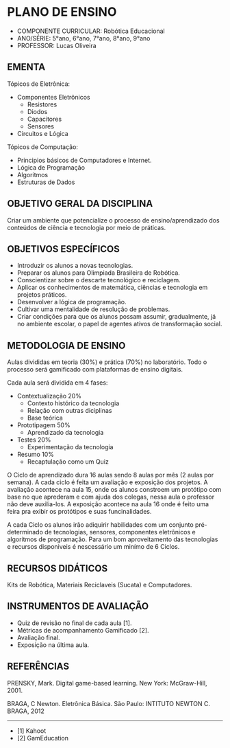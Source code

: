 # PLANO DE ENSINO

- COMPONENTE CURRICULAR: Robótica Educacional
- ANO/SÉRIE: 5°ano, 6°ano, 7°ano, 8°ano, 9°ano
- PROFESSOR: Lucas Oliveira

## EMENTA

Tópicos de Eletrônica:

- Componentes Eletrônicos
  - Resistores
  - Diodos
  - Capacitores
  - Sensores
- Circuitos e Lógica


Tópicos de Computação:

- Principios básicos de Computadores e Internet.
- Lógica de Programação
- Algoritmos
- Estruturas de Dados

## OBJETIVO GERAL DA DISCIPLINA

Criar um ambiente que potencialize o processo de ensino/aprendizado dos conteúdos de ciência e tecnologia por meio de práticas.

## OBJETIVOS ESPECÍFICOS

- Introduzir os alunos a novas tecnologias.
- Preparar os alunos para Olimpiada Brasileira de Robótica.
- Conscientizar sobre o descarte tecnológico e reciclagem.
- Aplicar os conhecimentos de matemática, ciências e tecnologia em projetos práticos.
- Desenvolver a lógica de programação.
- Cultivar uma mentalidade de resolução de problemas.
- Criar condições para que os alunos possam assumir, gradualmente, já no ambiente escolar, o papel de agentes ativos de transformação social.

## METODOLOGIA DE ENSINO

Aulas divididas em teoria (30%) e prática (70%) no laboratório.
Todo o processo será gamificado com plataformas de ensino digitais.

Cada aula será dividida em 4 fases:

- Contextualização 20%
  - Contexto histórico da tecnologia
  - Relação com outras diciplinas
  - Base teórica
- Prototipagem 50%
  - Aprendizado da tecnologia
- Testes 20%
  - Experimentação da tecnologia
- Resumo 10%
  - Recaptulação como um Quiz

O Ciclo de aprendizado dura 16 aulas sendo 8 aulas por mês (2 aulas por semana). A cada ciclo é feita um avaliação e exposição dos projetos.
A avaliação acontece na aula 15, onde os alunos constroem um protótipo com base no que aprederam e com ajuda dos colegas, nessa aula o professor não deve auxilia-los.
A exposição acontece na aula 16 onde é feito uma feira pra exibir os protótipos e suas funcinalidades.

A cada Ciclo os alunos irão adiquirir habilidades com um conjunto pré-determinado de tecnologias, sensores, componentes eletrônicos e algoritmos de programação.
Para um bom aproveitamento das tecnologias e recursos disponiveis é nescessário um minímo de 6 Ciclos.

## RECURSOS DIDÁTICOS

Kits de Robótica, Materiais Reciclaveis (Sucata) e Computadores.

## INSTRUMENTOS DE AVALIAÇÃO

- Quiz de revisão no final de cada aula [1].
- Métricas de acompanhamento Gamificado [2].
- Avaliação final.
- Exposição na última aula.

## REFERÊNCIAS

PRENSKY, Mark. Digital game-based learning. New York: McGraw-Hill, 2001.

BRAGA, C Newton. Eletrônica Básica. São Paulo: INTITUTO NEWTON C. BRAGA, 2012

---

- [1] Kahoot
- [2] GamEducation
